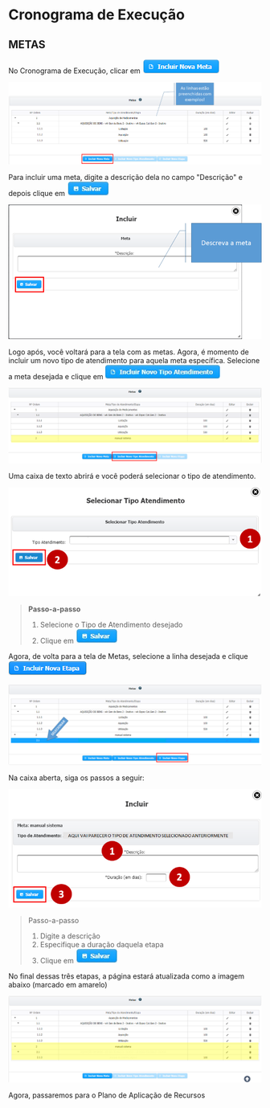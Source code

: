 # Cronograma de Execução

## METAS

No Cronograma de Execução, clicar em ![](../../.gitbook/assets/image%20%28146%29.png) 

![](../../.gitbook/assets/image%20%28158%29.png)

Para incluir uma meta, digite a descrição dela no campo "Descrição" e depois clique em ![](../../.gitbook/assets/icone_salvar.jpg) 

![](../../.gitbook/assets/image%20%2833%29.png)

Logo após, você voltará para a tela com as metas. Agora, é momento de incluir um novo tipo de atendimento para aquela meta específica. Selecione a meta desejada e clique em ![](../../.gitbook/assets/icone_incluir-novo-tipo-de-atendimento.jpg) 

![](../../.gitbook/assets/image%20%28160%29.png)

Uma caixa de texto abrirá e você poderá selecionar o tipo de atendimento.

![](../../.gitbook/assets/image%20%2851%29.png)

> **Passo-a-passo**
>
> 1. Selecione o Tipo de Atendimento desejado
> 2. Clique em ![](../../.gitbook/assets/icone_salvar.jpg)

Agora, de volta para a tela de Metas, selecione a linha desejada e clique ![](../../.gitbook/assets/image%20%2812%29.png) 

![](../../.gitbook/assets/image%20%28182%29.png)

Na caixa aberta, siga os passos a seguir:

![](../../.gitbook/assets/image%20%28189%29.png)

> Passo-a-passo
>
> 1. Digite a descrição
> 2. Especifique a duração daquela etapa
> 3. Clique em ![](../../.gitbook/assets/icone_salvar.jpg)

No final dessas três etapas, a página estará atualizada como a imagem abaixo \(marcado em amarelo\)

![](../../.gitbook/assets/image%20%28102%29.png)

Agora, passaremos para o Plano de Aplicação de Recursos

